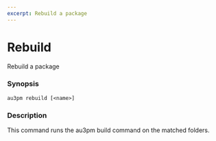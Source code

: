 ```yaml
---
excerpt: Rebuild a package
---
```

# Rebuild
Rebuild a package

### Synopsis

```
au3pm rebuild [<name>]
```

### Description

This command runs the au3pm build command on the matched folders.
